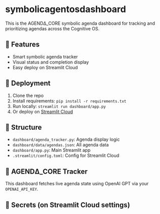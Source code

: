 # symbolicagentosdashboard

This is the AGENDΔ_CORE symbolic agenda dashboard for tracking and prioritizing agendas across the Cognitive OS.

## 🧠 Features

- Smart symbolic agenda tracker
- Visual status and completion display
- Easy deploy on Streamlit Cloud

## 🚀 Deployment

1. Clone the repo
2. Install requirements: `pip install -r requirements.txt`
3. Run locally: `streamlit run dashboard/app.py`
4. Or deploy on [Streamlit Cloud](https://streamlit.io/cloud)

## 📁 Structure

- `dashboard/agenda_tracker.py`: Agenda display logic
- `dashboard/data/agendas.json`: All agenda data
- `dashboard/app.py`: Main Streamlit app
- `.streamlit/config.toml`: Config for Streamlit Cloud

## 🧠 AGENDΔ_CORE Tracker

This dashboard fetches live agenda state using OpenAI GPT via your `OPENAI_API_KEY`.

## 🔐 Secrets (on Streamlit Cloud settings)
